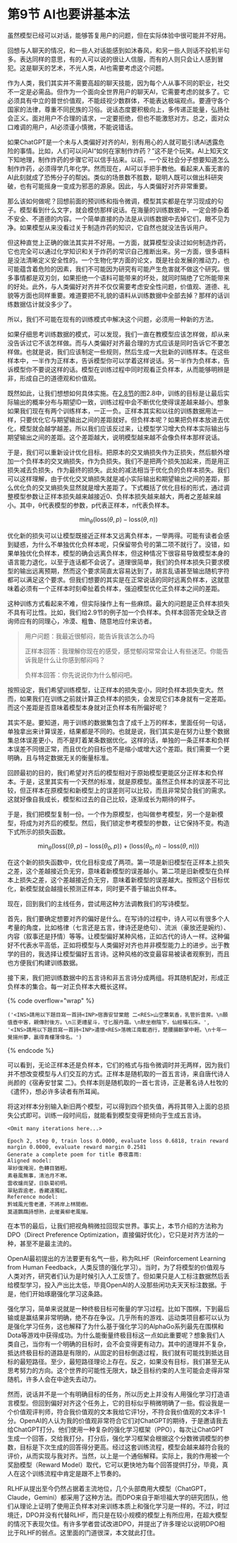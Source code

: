 # 第9节 AI也要讲基本法

虽然模型已经可以对话，能够答复用户的问题，但在实际体验中很可能并不好用。

回想与人聊天的情况，和一些人对话能感到如沐春风，和另一些人则话不投机半句多。表达同样的意思，有的人可以说的很让人信服，而有的人则只会让人感到冒犯。这是聊天的艺术，不光人类，AI也需要考虑这个问题。

作为人类，我们其实并不需要高超的聊天技能，因为每个人从事不同的职业，社交不一定是必需品。但作为一个面向全世界用户的聊天AI，它需要考虑的就多了。它必须具有中立的普世价值观，不能歧视少数群体，不能表达极端观点。要遵守各个国家的法律，尊重不同民族的习俗。说话态度要积极向上，多传递正能量，弘扬社会正义。面对用户不合理的请求，一定要拒绝，但也不能激怒对方。总之，面对众口难调的用户，AI必须谨小慎微，不能说错话。

如果ChatGPT是一个未与人类偏好对齐的AI，别有用心的人就可能引诱AI透露危险的事情。比如，人们可以问AI“如何在家制作炸药？”这不是个玩笑。AI上知天文下知地理，制作炸药的步骤它可以信手拈来。以前，一个反社会分子想要知道怎么制作炸药，必须得学几年化学。然而现在，AI可以手把手教他。看起来人畜无害的AI此刻就成了恐怖分子的帮凶。类似的场景数不胜数，聪明人既可以做出科研突破，也有可能摇身一变成为邪恶的源泉。因此，与人类偏好对齐非常重要。

那么该如何做呢？回想前面的预训练和指令微调，模型其实都是在学习现成的句子。模型看到什么文字，就会模仿那样说话。在海量的训练数据中，一定会掺杂着不安全、不道德的内容。一个简单直接的办法是从训练数据中去掉它们，眼不见为净。如果模型从来没看过关于制造炸药的知识，它自然也就没法告诉用户。

但这种直觉上正确的做法其实并不好用。一方面，就算模型没读过如何制造炸药，它也完全可以通过化学知识和关于炸药的常识自己推断出来。另一方面，很多语料是没法清晰定义安全性的。一个生物化学方面的论文，既是社会发展的推动力，也可能蕴含着危险的因素，我们不可能因为研究有可能产生危害就不做这个研究。很多事情都是双刃剑，如果拒绝一个语料可能带来的坏处，就同时隔绝了它所能带来的好处。此外，与人类偏好对齐并不仅仅需要考虑安全性问题，价值观、道德、礼貌等方面也同样重要。难道要把不礼貌的语料从训练数据中全部去掉？那样的话训练数据估计就没多少了。

所以，我们不可能在现有的训练模式中解决这个问题，必须用一种新的方法。

如果仔细思考训练数据的模式，可以发现，我们一直在教模型应该怎样做，却从来没告诉过它不该怎样做。而与人类偏好对齐最合理的方式应该是同时告诉它不要怎样做。也就是说，我们应该制定一些规则，然后生成一大批新的训练样本。在这些样本中，一半作为正样本，告诉模型你可以学着这样说话。另一半作为负样本，告诉模型你不要说这样的话。模型在训练过程中同时观看正负样本，从而能够明辨是非，形成自己的道德观和价值观。

既然如此，让我们想想如何具体实施。在[2.8节](broken-reference)的图2.8中，训练的目标是让最后实际输出的概率分布与期望ID一致，训练过程中会不断优化使得误差越来越小。想象如果我们现在有两个训练样本，一正一负。正样本其实和以往的训练数据用法一样，只要优化它与期望输出之间的差距就好。但负样本呢？如果把负样本放进去优化，模型就会越学越差。所以我们应该反过来，让模型学习增大负样本实际输出与期望输出之间的差距。这个差距越大，说明模型越来越不会像负样本那样说话。

于是，我们可以重新设计优化目标。把原本的交叉熵损失作为正损失，然后额外增加一个负样本的交叉熵损失，作为负损失。我们不是把两个损失加起来，而是用正损失减去负损失，作为最终的损失。此处的减法相当于优化负的负样本损失。我们可以这样理解，由于优化交叉熵损失就是减小实际输出和期望输出之间的差距，那么优化负的交叉熵损失显然就是增大差距了。下式概括了优化目标的形式，通过调整模型参数让正样本损失越来越接近0、负样本损失越来越大，两者之差越来越小。其中，θ代表模型的参数，p代表正样本，n代表负样本。

$$
\min_{\theta} \left( \text{loss} \left( \theta, p \right) - \text{loss} \left( \theta, n \right) \right)
$$

优化新的损失可以让模型既接近正样本又远离负样本，一举两得。可能有读者会感到疑惑，为什么不单独优化负样本呢，只保留带负号的第二项不就行了。没错，如果单独优化负样本，模型的确会远离负样本，但这种情况下很容易导致模型本身的语言能力退化，以至于连话都不会说了。道理很简单，我们的负样本损失只要求模型的输出远离预期，然而这个要求简直太容易达到了，胡言乱语甚至输出随机字符都可以满足这个要求。但我们想要的其实是在正常说话的同时远离负样本，这就意味着必须有一个正样本时刻牵扯着负样本，强迫模型优化正负样本之间的差距。

这种训练方式看起来不难，但实际操作上有一些麻烦。最大的问题是正负样本损失不具有可比性。比如，我们给2.9节的例子加一个负样本。负样本回答完全缺乏咨询师应有的同理心，冷漠、粗鲁、随意地应付来访者。

> 用户问题：我最近很郁闷，能告诉我该怎么办吗
>
> 正样本回答：我理解你现在的感受，感觉郁闷常常会让人有些迷茫。你能告诉我是什么让你感到郁闷吗？
>
> 负样本回答：你先说说你为什么郁闷吧。

按照设定，我们希望训练模型，让正样本的损失变小，同时负样本损失变大。然而，如果我们在训练之前就计算正负样本的损失，会发现它们本身就有一定差距。而这个差距是否意味着模型本身就对正负样本有所偏好呢？

其实不是。要知道，用于训练的数据集包含了成千上万的样本，里面任何一句话，单独拿出来计算误差，结果都是不同的。也就是说，我们其实是在努力让整个数据集总体误差更小，而不是盯着某条数据优化。这样的话，单独的一条正样本和负样本误差不同很正常，而且优化的目标也不是缩小或增大这个差距。我们需要一个更明确，且与特定数据无关的衡量标准。

回顾最初的目的，我们希望对齐后的模型相对于原始模型更能区分正样本和负样本。于是，这里其实有一个天然的标准，就是原模型。虽然正负样本的误差不可比较，但正样本在原模型和新模型上的误差则可以比较，而且非常契合我们的需求。这就好像自我成长，模型和过去的自己比较，逐渐成长为期待的样子。

于是，我们把模型复制一份。一个作为原模型，也叫做参考模型，另一个是新模型，将成为对齐后的模型。然后，我们锁定参考模型的参数，让它保持不变。构造下式所示的损失函数。

$$
\min_{\theta} \left( \text{loss} (\left( \theta, p \right) - \text{loss} \left( \theta_0, p \right) ) + (\text{loss} \left( \theta_0, n \right) - \text{loss} \left( \theta, n \right)) \right)
$$

在这个新的损失函数中，优化目标变成了两项。第一项是新旧模型在正样本上损失之差，这个差越接近负无穷，意味着新模型的误差越小。第二项是旧新模型在负样本上损失之差，这个差越接近负无穷，意味着新模型的误差越大。按照这个目标优化，新模型就会越擅长预测正样本，同时更不善于输出负样本。

现在，回到我们的主线任务，尝试用这种方法调教我们的写诗模型。

首先，我们要确定想要对齐的偏好是什么。在写诗的过程中，诗人可以有很多个人考量的角度，比如格律（七言还是五言，律诗还是绝句）、流派（豪放还是婉约）、内容（叙事还是抒情）等等。让模型偏好某种风格，正如古代的诗人一样。这种偏好不代表水平高低，正如将模型与人类偏好对齐也并非模型能力上的进步。出于教学的目的，我选择让模型偏好五言诗。这种风格的改变最容易被读者观察到，而且也方便我们构建训练数据。

接下来，我们把训练数据中的五言诗和非五言诗分成两组。将其随机配对，形成正负样本的集合。每一对正负样本大概长这样。

{% code overflow="wrap" %}
```
('<INS>請用以下題目寫一首詩<INP>宿壽安甘棠館 二<RES>山空蕙氣香，乳管折雲房。\n願值壺中客，親傳肘後方。\n三更禮星斗，寸匕服丹霜。\n默坐樹陰下，仙經橫石床。', '<INS>請用以下題目寫一首詩<INP>遣懷<RES>落魄江南載酒行，楚腰腸斷掌中輕。\n十年一覺揚州夢，贏得青樓薄倖名。')
```
{% endcode %}

可以看到，无论正样本还是负样本，它们的格式与指令微调时并无两样，因为我们并不想改变模型与人们交互的方式。正样本是随机取的一首五言诗，来自唐代诗人尚颜的《宿寿安甘棠 二》。负样本则是随机取的一首七言诗，正是著名诗人杜牧的《遣怀》，想必许多读者有所耳闻。

将这对样本分别输入新旧两个模型，可以得到四个损失值，再将其带入上面的总损失公式即可。训练一段时间后，就能看到模型变得更倾向于生成五言诗。

```
<Omit many iterations here...>

Epoch 2, step 0, train loss 0.0000, evaluate loss 0.6818, train reward margin 0.0000, evaluate reward margin 0.2581
Generate a complete poem for title 春夜喜雨:
Aligned model:
翠紗復掩涴，色轉目猶輕。
素巷風無事，清池月不寒。
雲收爐尚望，日臥菊初明。
翠貼霏逾老，香藏遠獨紅。
Reference model:
黔城風光雪老遷，不將岸上林間樹。
莫道鸚鵡詩想熟，此催黃柳老風摧。
```

在本节的最后，让我们把视角稍微拉回现实世界。事实上，本节介绍的方法称为DPO（Direct Preference Optimization，直接偏好优化），它只是对齐方法的一种，甚至不是最主流的。

OpenAI最初提出的方法要更有名气一些，称为RLHF（Reinforcement Learning from Human Feedback，人类反馈的强化学习）。当时，为了将模型的价值观与人类对齐，研究者们认为是时候引入人工反馈了。但如果只是人工标注数据然后丢给模型学习，投入产出比太低，毕竟OpenAI的人没那些闲功夫天天标注数据。于是，他们开始琢磨强化学习这条路。

强化学习，简单来说就是一种终极目标可衡量的学习过程。比如下围棋，下到最后输或是赢结果非常明确，绝不存在争议。几乎所有的游戏、运动类项目都可以认为是强化学习任务，这也解释了为什么基于强化学习的AlphaGo系列最先在围棋和Dota等游戏中获得成功。为什么能衡量终极目标这一点如此重要呢？想象我们人类自己，当你有一个明确的目标时，会不会变得更有动力。其中的道理并不复杂，抵达终极目标的道路是有限的，从固定的目标倒退过程，我们就有可能找到抵达目标的最短路径。至少，最短路径理论上存在。反之，如果没有目标，我们甚至无从思考努力的方向。这个世界的可能性无限大，缺乏目标约束的人生可能会走得非常随机，许多人会在中途失去动力。

然而，说话并不是一个有明确目标的任务，所以历史上并没有人用强化学习打造语言模型。但回到偏好对齐这个任务上，它的目标似乎稍微明确了一些。假设我是一个价值观评判师，符合我价值观的文本我给它评1分，不符合我价值观的文本评-1分。OpenAI的人认为我的价值观非常符合它们对ChatGPT的期待，于是邀请我去给ChatGPT打分。他们使用一种复杂的强化学习框架（PPO），每次让ChatGPT生成一个回答，交给我打分。打分后，强化学习框架会根据这个分数微调模型的参数，目标是下次生成的回答得分更高。经过这套训练流程，模型会越来越符合我的评价，从而实现与我对齐。当然，以上是一个通俗解释。实际上，我的作用被一个奖励模型（Reward Model）取代，它可以更快地为每个回答提供打分，毕竟，真人在这个训练流程中肯定是跟不上节奏的。

RLHF从提出至今仍然占据着主流地位，几个头部商用大模型（ChatGPT，Claude，Gemini）都采用了这种方法。而DPO来自于斯坦福大学的研究团队，他们从理论上证明了使用正负样本对来训练本质上和强化学习是一样的。不过，时过境迁，DPO并没有代替RLHF，而只是在较小规模的模型上有所应用，在超大模型的情况下表现欠佳。有许多学者尝试改进DPO，并提出了许多理论以说明DPO相比于RLHF的弱点。这里面的门道很深，本文就此打住。
